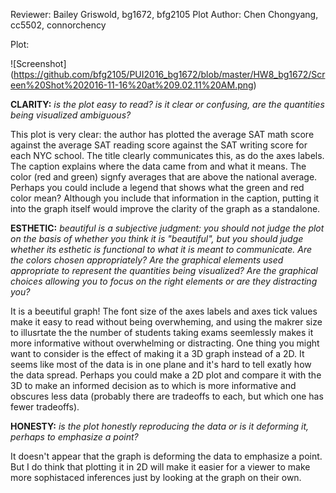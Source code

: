 Reviewer: Bailey Griswold, bg1672, bfg2105
Plot Author: Chen Chongyang, cc5502, connorchency

Plot: 

![Screenshot] (https://github.com/bfg2105/PUI2016_bg1672/blob/master/HW8_bg1672/Screen%20Shot%202016-11-16%20at%209.02.11%20AM.png)

**CLARITY:** *is the plot easy to read? is it clear or confusing, are the quantities being visualized ambiguous?*

This plot is very clear: the author has plotted the average SAT math score against the average SAT reading score against the SAT writing score for each NYC school.  The title clearly communicates this, as do the axes labels.  The caption explains where the data came from and what it means.  The color (red and green) signfy averages that are above the national average.  Perhaps you could include a legend that shows what the green and red color mean? Although you include that information in the caption, putting it into the graph itself would improve the clarity of the graph as a standalone.

**ESTHETIC:** *beautiful is a subjective judgment: you should not judge the plot on the basis of whether you think it is "beautiful", but you should judge whether its esthetic is functional to what it is meant to communicate. Are the colors chosen appropriately? Are the graphical elements used appropriate to represent the quantities being visualized? Are the graphical choices allowing you to focus on the right elements or are they distracting you?*

It is a beeutiful graph! The font size of the axes labels and axes tick values make it easy to read without being overwheming, and using the makrer size to illusrtate the the number of students taking exams seemlessly makes it more informative without overwhelming or distracting.  One thing you might want to consider is the effect of making it a 3D graph instead of a 2D.  It seems like most of the data is in one plane and it's hard to tell exatly how the data spread.  Perhaps you could make a 2D plot and compare it with the 3D to make an informed decision as to which is more informative and obscures less data (probably there are tradeoffs to each, but which one has fewer tradeoffs).

**HONESTY:** *is the plot honestly reproducing the data or is it deforming it, perhaps to emphasize a point?*

It doesn't appear that the graph is deforming the data to emphasize a point.  But I do think that plotting it in 2D will make it easier for a viewer to make more sophistaced inferences just by looking at the graph on their own.
